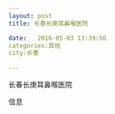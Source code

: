 ```yaml
--- 
layout: post 
title: 长春长庚耳鼻喉医院

date:   2016-05-03 13:39:56 
categories:其他  
city:长春
  
--- 
```

   
长春长庚耳鼻喉医院

信息

